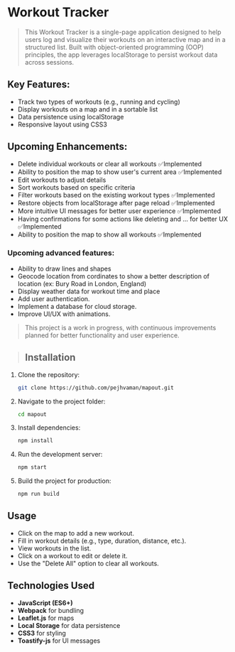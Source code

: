 # Workout Tracker

> This Workout Tracker is a single-page application designed to help users log and visualize their workouts on an interactive map and in a structured list. Built with object-oriented programming (OOP) principles, the app leverages localStorage to persist workout data across sessions.

## Key Features:

- Track two types of workouts (e.g., running and cycling)
- Display workouts on a map and in a sortable list
- Data persistence using localStorage
- Responsive layout using CSS3

## Upcoming Enhancements:

- Delete individual workouts or clear all workouts ✅Implemented
- Ability to position the map to show user's current area ✅Implemented
- Edit workouts to adjust details
- Sort workouts based on specific criteria
- Filter workouts based on the existing workout types ✅Implemented
- Restore objects from localStorage after page reload ✅Implemented
- More intuitive UI messages for better user experience ✅Implemented
- Having confirmations for some actions like deleting and ... for better UX ✅Implemented
- Ability to position the map to show all workouts ✅Implemented

### Upcoming advanced features:

- Ability to draw lines and shapes
- Geocode location from cordinates to show a better description of location (ex: Bury Road in London, England)
- Display weather data for workout time and place
- Add user authentication.
- Implement a database for cloud storage.
- Improve UI/UX with animations.

> This project is a work in progress, with continuous improvements planned for better functionality and user experience.

> ## Installation

1. Clone the repository:
   ```sh
   git clone https://github.com/pejhvaman/mapout.git
   ```
2. Navigate to the project folder:
   ```sh
   cd mapout
   ```
3. Install dependencies:
   ```sh
   npm install
   ```
4. Run the development server:
   ```sh
   npm start
   ```
5. Build the project for production:
   ```sh
   npm run build
   ```

## Usage

- Click on the map to add a new workout.
- Fill in workout details (e.g., type, duration, distance, etc.).
- View workouts in the list.
- Click on a workout to edit or delete it.
- Use the "Delete All" option to clear all workouts.

## Technologies Used

- **JavaScript (ES6+)**
- **Webpack** for bundling
- **Leaflet.js** for maps
- **Local Storage** for data persistence
- **CSS3** for styling
- **Toastify-js** for UI messages
